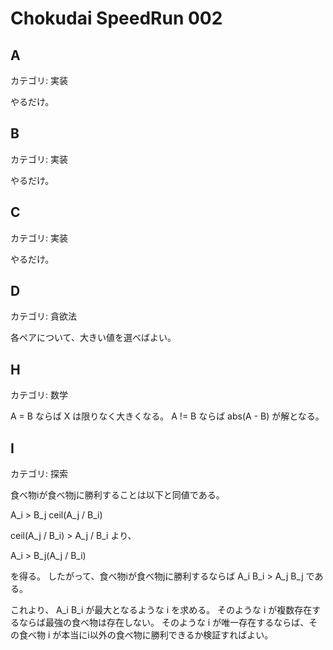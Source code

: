 # Chokudai SpeedRun 002

## A
カテゴリ: 実装

やるだけ。

## B
カテゴリ: 実装

やるだけ。

## C
カテゴリ: 実装

やるだけ。

## D
カテゴリ: 貪欲法

各ペアについて、大きい値を選べばよい。

## H
カテゴリ: 数学

A = B ならば X は限りなく大きくなる。
A != B ならば abs(A - B) が解となる。

## I
カテゴリ: 探索

食べ物iが食べ物jに勝利することは以下と同値である。

A_i > B_j ceil(A_j / B_i)

ceil(A_j / B_i) > A_j / B_i より、

A_i > B_j(A_j / B_i)

を得る。
したがって、食べ物iが食べ物jに勝利するならば A_i B_i > A_j B_j である。

これより、 A_i B_i が最大となるような i を求める。
そのような i が複数存在するならば最強の食べ物は存在しない。
そのような i が唯一存在するならば、その食べ物 i が本当にi以外の食べ物に勝利できるか検証すればよい。
